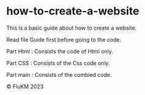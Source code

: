 # how-to-create-a-website

This is a basic guide about how to create a website.

Read file Guide first before going to the code.

Part Html : Consists the code of Html only.

Part CSS : Consists of the Css code only.

Part main : Consists of the combied code.

© FluKM 2023
